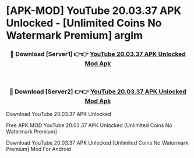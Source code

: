 # [APK-MOD] YouTube 20.03.37 APK Unlocked - [Unlimited Coins No Watermark Premium] arglm



<div align="center">
<h3>🔴 Download [Server1] 👉👉 <a href="https://momento.my/?title=YouTube_20.03.37_APK_Unlocked">YouTube 20.03.37 APK Unlocked Mod Apk</a></h3><br>

<h3>🔴 Download [Server2] 👉👉 <a href="https://momento.my/?title=YouTube_20.03.37_APK_Unlocked">YouTube 20.03.37 APK Unlocked Mod Apk</a></h3>
</div>



Download YouTube 20.03.37 APK Unlocked 

Free APK MOD YouTube 20.03.37 APK Unlocked [Unlimited Coins No Watermark Premium]

Download YouTube 20.03.37 APK Unlocked [Unlimited Coins No Watermark Premium] Mod For Android
